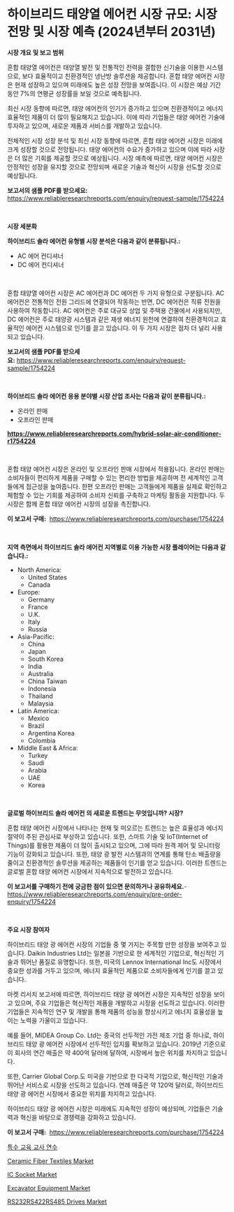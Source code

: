 <p><h1>하이브리드 태양열 에어컨 시장 규모: 시장 전망 및 시장 예측 (2024년부터 2031년)</h1></p><p><strong>시장 개요 및 보고 범위</strong></p>
<p><p>혼합 태양열 에어컨은 태양열 발전 및 전통적인 전력을 결합한 신기술을 이용한 시스템으로, 보다 효율적이고 친환경적인 냉난방 솔루션을 제공합니다. 혼합 태양 에어컨 시장은 현재 성장하고 있으며 미래에도 높은 성장 전망을 보여줍니다. 이 시장은 예상 기간 동안 7%의 연평균 성장률을 보일 것으로 예측됩니다.</p><p>최신 시장 동향에 따르면, 태양 에어컨의 인기가 증가하고 있으며 친환경적이고 에너지 효율적인 제품이 더 많이 필요해지고 있습니다. 이에 따라 기업들은 태양 에어컨 기술에 투자하고 있으며, 새로운 제품과 서비스를 개발하고 있습니다.</p><p>전체적인 시장 성장 분석 및 최신 시장 동향에 따르면, 혼합 태양 에어컨 시장은 미래에 크게 성장할 것으로 전망됩니다. 태양 에어컨의 수요가 증가하고 있으며 이에 따라 시장은 더 많은 기회를 제공할 것으로 예상됩니다. 시장 예측에 따르면, 태양 에어컨 시장은 안정적인 성장을 유지할 것으로 전망되며 새로운 기술과 혁신이 시장을 선도할 것으로 예상됩니다.</p></p>
<p><strong>보고서의 샘플 PDF를 받으세요:</strong> <a href="https://www.reliableresearchreports.com/enquiry/request-sample/1754224">https://www.reliableresearchreports.com/enquiry/request-sample/1754224</a></p>
<p>&nbsp;</p>
<p><strong>시장 세분화</strong></p>
<p><strong>하이브리드 솔라 에어컨 유형별 시장 분석은 다음과 같이 분류됩니다.:</strong></p>
<p><ul><li>AC 에어 컨디셔너</li><li>DC 에어 컨디셔너</li></ul></p>
<p>&nbsp;</p>
<p><p>혼합 태양열 에어컨 시장은 AC 에어컨과 DC 에어컨 두 가지 유형으로 구분됩니다. AC 에어컨은 전통적인 전원 그리드에 연결되어 작동하는 반면, DC 에어컨은 직류 전원을 사용하여 작동합니다. AC 에어컨은 주로 대규모 상업 및 주택용 건물에서 사용되지만, DC 에어컨은 주로 태양광 시스템과 같은 재생 에너지 원천에 연결하여 친환경적이고 효율적인 에어컨 시스템으로 인기를 끌고 있습니다. 이 두 가지 시장은 점차 더 널리 사용되고 있습니다.</p></p>
<p><strong>보고서의 샘플 PDF를 받으세요:</strong>&nbsp;<a href="https://www.reliableresearchreports.com/enquiry/request-sample/1754224">https://www.reliableresearchreports.com/enquiry/request-sample/1754224</a></p>
<p>&nbsp;</p>
<p><strong> 하이브리드 솔라 에어컨 응용 분야별 시장 산업 조사는 다음과 같이 분류됩니다.:</strong></p>
<p><ul><li>온라인 판매</li><li>오프라인 판매</li></ul></p>
<p><strong><a href="https://www.reliableresearchreports.com/hybrid-solar-air-conditioner-r1754224">https://www.reliableresearchreports.com/hybrid-solar-air-conditioner-r1754224</a></strong></p>
<p>&nbsp;</p>
<p><p>혼합 태양 에어컨 시장은 온라인 및 오프라인 판매 시장에서 적용됩니다. 온라인 판매는 소비자들이 편리하게 제품을 구매할 수 있는 편리한 방법을 제공하며 전 세계적인 고객들에게 접근성을 높여줍니다. 한편 오프라인 판매는 고객들에게 제품을 실제로 확인하고 체험할 수 있는 기회를 제공하여 소비자 신뢰를 구축하고 마케팅 활동을 지원합니다. 두 시장은 함께 혼합 태양 에어컨 시장의 성장을 촉진합니다.</p></p>
<p><strong>이 보고서 구매:</strong>&nbsp; <a href="https://www.reliableresearchreports.com/purchase/1754224">https://www.reliableresearchreports.com/purchase/1754224</a></p>
<p>&nbsp;</p>
<p><strong>지역 측면에서 하이브리드 솔라 에어컨 지역별로 이용 가능한 시장 플레이어는 다음과 같습니다.:</strong></p>
<p><ul>
    <li>
        North America:
        <ul>
            <li>United States</li>
            <li>Canada</li>
        </ul>
    </li>
    <li>
        Europe:
        <ul>
            <li>Germany</li>
            <li>France</li>
            <li>U.K.</li>
            <li>Italy</li>
            <li>Russia</li>
        </ul>
    </li>
    <li>
        Asia-Pacific:
        <ul>
            <li>China</li>
            <li>Japan</li>
            <li>South Korea</li>
            <li>India</li>
            <li>Australia</li>
            <li>China Taiwan</li>
            <li>Indonesia</li>
            <li>Thailand</li>
            <li>Malaysia</li>
        </ul>
    </li>
    <li>
        Latin America:
        <ul>
            <li>Mexico</li>
            <li>Brazil</li>
            <li>Argentina Korea</li>
            <li>Colombia</li>
        </ul>
    </li>
    <li>
        Middle East & Africa:
        <ul>
            <li>Turkey</li>
            <li>Saudi</li>
            <li>Arabia</li>
            <li>UAE</li>
            <li>Korea</li>
        </ul>
    </li>
    </ul></p>
<p>&nbsp;</p>
<p><strong>글로벌 하이브리드 솔라 에어컨 의 새로운 트렌드는 무엇입니까? 시장?</strong></p>
<p><p>혼합 태양 에어컨 시장에서 나타나는 현재 및 떠오르는 트렌드는 높은 효율성과 에너지 절약이 주된 관심사로 부상하고 있습니다. 또한, 스마트 기술 및 IoT(Internet of Things)를 활용한 제품이 더 많이 출시되고 있으며, 그에 따라 원격 제어 및 모니터링 기능이 강화되고 있습니다. 또한, 태양 광 발전 시스템과의 연계를 통해 탄소 배출량을 줄이고 친환경적인 솔루션을 제공하는 제품들이 인기를 얻고 있습니다. 이러한 트렌드는 글로벌 혼합 태양 에어컨 시장에서 지속적으로 발전하고 있습니다.</p></p>
<p><strong>이 보고서를 구매하기 전에 궁금한 점이 있으면 문의하거나 공유하세요.</strong>- <a href="https://www.reliableresearchreports.com/enquiry/pre-order-enquiry/1754224">https://www.reliableresearchreports.com/enquiry/pre-order-enquiry/1754224</a></p>
<p>&nbsp;</p>
<p><strong>주요 시장 참여자</strong></p>
<p><p>하이브리드 태양 광 에어컨 시장의 기업들 중 몇 가지는 주목할 만한 성장을 보여주고 있습니다. Daikin Industries Ltd는 일본을 기반으로 한 세계적인 기업으로, 혁신적인 기술과 뛰어난 품질로 유명합니다. 또한, 미국의 Lennox International Inc도 시장에서 중요한 성과를 거두고 있으며, 에너지 효율적인 제품으로 소비자들에게 인기를 끌고 있습니다. </p><p>마켓 리서치 보고서에 따르면, 하이브리드 태양 광 에어컨 시장은 지속적인 성장을 보이고 있으며, 주요 기업들은 혁신적인 제품을 개발하고 시장을 선도하고 있습니다. 이러한 기업들은 지속적인 연구 및 개발을 통해 제품의 성능을 향상시키고 에너지 효율성을 높이는 노력을 기울이고 있습니다.</p><p>예를 들어, MIDEA Group Co. Ltd는 중국의 선두적인 가전 제조 기업 중 하나로, 하이브리드 태양 광 에어컨 시장에서 선두적인 입지를 확보하고 있습니다. 2019년 기준으로 이 회사의 연간 매출은 약 400억 달러에 달하여, 시장에서 높은 위치를 차지하고 있습니다. </p><p>또한, Carrier Global Corp.도 미국을 기반으로 한 다국적 기업으로, 혁신적인 기술과 뛰어난 서비스로 시장을 선도하고 있습니다. 연례 매출은 약 120억 달러로, 하이브리드 태양 광 에어컨 시장에서 중요한 위치를 차지하고 있습니다.</p><p>하이브리드 태양 광 에어컨 시장은 미래에도 지속적인 성장이 예상되며, 기업들은 기술력과 혁신을 바탕으로 경쟁력을 강화하고 있습니다.</p></p>
<p><strong>이 보고서 구매:</strong>&nbsp;&nbsp;<a href="https://www.reliableresearchreports.com/purchase/1754224">https://www.reliableresearchreports.com/purchase/1754224</a></p>
<p><p><a href="https://github.com/BrettWeberrt8767765/Market-Research-Report-List-1/blob/main/117956725294.md">특수 교육 교사 연수</a></p><p><a href="https://issuu.com/reportprime-2/docs/ceramic-fiber-textiles-market-size-2030.pptx">Ceramic Fiber Textiles Market</a></p><p><a href="https://github.com/yoshih12/Market-Research-Report-List-2/blob/main/ic-socket-market.md">IC Socket Market</a></p><p><a href="https://view.publitas.com/reportprime-1/excavator-equipment-market-research-report-its-history-and-forecast-2024-to-2031/">Excavator Equipment Market</a></p><p><a href="https://sulfuric-clavicle-d39.notion.site/RS232RS422RS485-Drives-Market-Size-Market-Outlook-and-Market-Forecast-2024-to-2031-10a678f96a2347f9bd4a322b93966037">RS232RS422RS485 Drives Market</a></p></p>